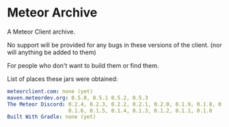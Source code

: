 # Meteor Archive
A Meteor Client archive.

No support will be provided for any bugs in these versions of the client. (nor will anything be added to them)

For people who don't want to build them or find them.

List of places these jars were obtained:
```yaml
meteorclient.com: none (yet)
maven.meteordev.org: 0.5.0, 0.5.1 0.5.2, 0.5.3
The Meteor Discord: 0.2.4, 0.2.3, 0.2.2, 0.2.1, 0.2.0, 0.1.9, 0.1.8, 0.1.7,
                    0.1.6, 0.1.5, 0.1.4, 0.1.3, 0.1.2, 0.1.1, 0.1.0
Built With Gradle: none (yet)
```
